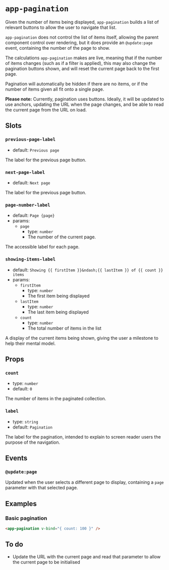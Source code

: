# `app-pagination`

Given the number of items being displayed, `app-pagination` builds a list of relevant buttons to allow the user to navigate that list.

`app-pagination` does not control the list of items itself, allowing the parent component control over rendering, but it does provide an `@update:page` event, containing the number of the page to show.

The calculations `app-pagination` makes are live, meaning that if the number of items changes (such as if a filter is applied), this may also change the pagination buttons shown, and will reset the current page back to the first page.

Pagination will automatically be hidden if there are no items, or if the number of items given all fit onto a single page.

**Please note:** Currently, pagination uses buttons. Ideally, it will be updated to use anchors, updating the URL when the page changes, and be able to read the current page from the URL on load.

## Slots

### `previous-page-label`

- default: `Previous page`

The label for the previous page button.

### `next-page-label`

- default: `Next page`

The label for the previous page button.

### `page-number-label`

- default: `Page {page}`
- params:
  - `page`
    - type: `number`
    - The number of the current page.

The accessible label for each page.

### `showing-items-label`

- default: `Showing {{ firstItem }}&ndash;{{ lastItem }} of {{ count }} items`
- params:
  - `firstItem`
    - type: `number`
    - The first item being displayed
  - `lastItem`
    - type: `number`
    - The last item being displayed
  - `count`
    - type: `number`
    - The total number of items in the list

A display of the current items being shown, giving the user a milestone to help their mental model.

## Props

### `count`

- type: `number`
- default: `0`

The number of items in the paginated collection.

### `label`

- type: `string`
- default: `Pagination`

The label for the pagination, intended to explain to screen reader users the purpose of the navigation.

## Events

### `@update:page`

Updated when the user selects a different page to display, containing a `page` parameter with that selected page.

## Examples

### Basic pagination

```html
<app-pagination v-bind="{ count: 100 }" />
```

## To do

- Update the URL with the current page and read that parameter to allow the current page to be initialised
